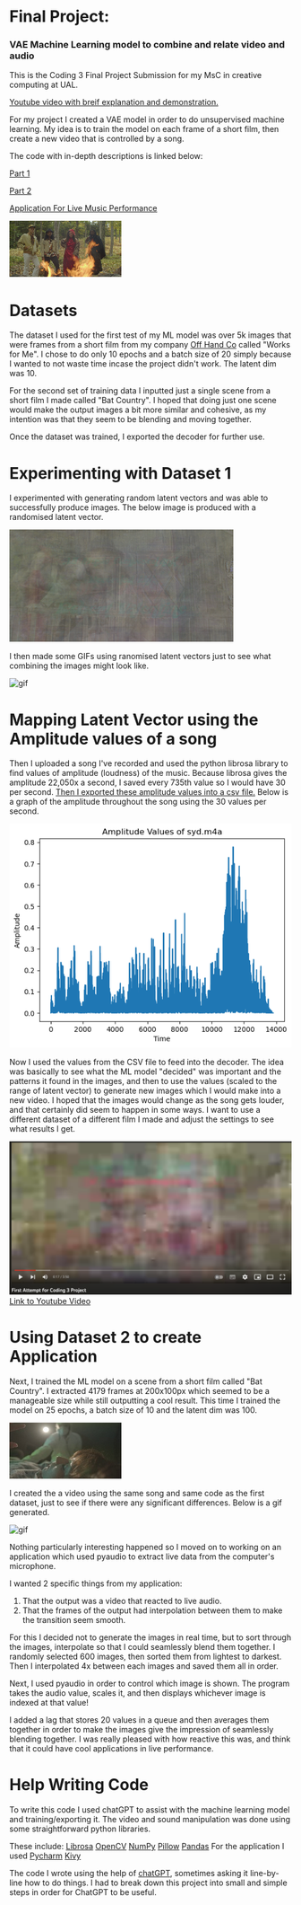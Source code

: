 # Final Project: #
### VAE Machine Learning model to combine and relate video and audio ###

This is the Coding 3 Final Project Submission for my MsC in creative computing at UAL.

[Youtube video with breif explanation and demonstration.](https://youtu.be/iFEo42yb-hs)

For my project I created a VAE model in order to do unsupervised machine learning. My idea is to train the model on each frame of a short film, then create a new video that is controlled by a song.

The code with in-depth descriptions is linked below: 

[Part 1](https://github.com/mkh7878/VAE_MLforCombiningVideoAndAudio/blob/Images/Coding3-MaeHorak-WFM-Part1.ipynb)

[Part 2](https://github.com/mkh7878/VAE_MLforCombiningVideoAndAudio/blob/main/Coding3-MaeHorak-WFM-Part2.ipynb)

[Application For Live Music Performance](https://github.com/mkh7878/VAE_MLforCombiningVideoAndAudio/blob/main/main.py)

![WFM screenshot](https://raw.githubusercontent.com/mkh7878/VAE_MLforCombiningVideoAndAudio/Images/frame_3712.png)

# Datasets #

The dataset I used for the first test of my ML model was over 5k images that were frames from a short film from my company [Off Hand Co](https://www.offhandco.com/) called "Works for Me". I chose to do only 10 epochs and a batch size of 20 simply because I wanted to not waste time incase the project didn't work. The latent dim was 10.

For the second set of training data I inputted just a single scene from a short film I made called "Bat Country". I hoped that doing just one scene would make the output images a bit more similar and cohesive, as my intention was that they seem to be blending and moving together. 

Once the dataset was trained, I exported the decoder for further use.

# Experimenting with Dataset 1 #

I experimented with generating random latent vectors and was able to successfully produce images. The below image is produced with a randomised latent vector.

![random latent vector generation](https://raw.githubusercontent.com/mkh7878/VAE_MLforCombiningVideoAndAudio/Images/image_6870.png)

I then made some GIFs using ranomised latent vectors just to see what combining the images might look like.

![gif](https://github.com/mkh7878/VAE_MLforCombiningVideoAndAudio/blob/Images/gif_0.gif?raw=true)

# Mapping Latent Vector using the Amplitude values of a song # 

Then I uploaded a song I've recorded and used the python librosa library to find values of amplitude (loudness) of the music. Because librosa gives the amplitude 22,050x a second, I saved every 735th value so I would have 30 per second. [Then I exported these amplitude values into a csv file.](https://github.com/mkh7878/VAE_MLforCombiningVideoAndAudio/blob/Images/updated_amplitude.csv) Below is a graph of the amplitude throughout the song using the 30 values per second.

![graph](https://raw.githubusercontent.com/mkh7878/VAE_MLforCombiningVideoAndAudio/Images/download%20(1).png)

Now I used the values from the CSV file to feed into the decoder. The idea was basically to see what the ML model "decided" was important and the patterns it found in the images, and then to use the values (scaled to the range of latent vector) to generate new images which I would make into a new video. I hoped that the images would change as the song gets louder, and that certainly did seem to happen in some ways. I want to use a different dataset of a different film I made and adjust the settings to see what results I get.

[![video link](https://raw.githubusercontent.com/mkh7878/VAE_MLforCombiningVideoAndAudio/Images/Screenshot%202023-06-13%20at%2011.48.30%20am.png)](https://www.youtube.com/watch?v=iHyoilV8OI0)
[Link to Youtube Video](https://www.youtube.com/watch?v=iHyoilV8OI0)

# Using Dataset 2 to create Application # 

Next, I trained the ML model on a scene from a short film called "Bat Country". I extracted 4179 frames at 200x100px which seemed to be a manageable size while still outputting a cool result. This time I trained the model on 25 epochs, a batch size of 10 and the latent dim was 100.

![Bat Country Screenshot](https://raw.githubusercontent.com/mkh7878/VAE_MLforCombiningVideoAndAudio/Images/frame1722.jpg)

I created the a video using the same song and same code as the first dataset, just to see if there were any significant differences. Below is a gif generated.

![gif](https://github.com/mkh7878/VAE_MLforCombiningVideoAndAudio/blob/Images/gif_4.gif?raw=true)

Nothing particularly interesting happened so I moved on to working on an application which used pyaudio to extract live data from the computer's microphone. 

I wanted 2 specific things from my application: 

1. That the output was a video that reacted to live audio.
2. That the frames of the output had interpolation between them to make the transition seem smooth. 

For this I decided not to generate the images in real time, but to sort through the images, interpolate so that I could seamlessly blend them together. I randomly selected 600 images, then sorted them from lightest to darkest. Then I interpolated 4x between each images and saved them all in order.

Next, I used pyaudio in order to control which image is shown. The program takes the audio value, scales it, and then displays whichever image is indexed at that value! 

I added a lag that stores 20 values in a queue and then averages them together in order to make the images give the impression of seamlessly blending together. I was really pleased with how reactive this was, and think that it could have cool applications in live performance.


# Help Writing Code # 

To write this code I used chatGPT to assist with the machine learning model and training/exporting it. The video and sound manipulation was done using some straightforward python libraries. 

These include:
[Librosa](https://pypi.org/project/librosa/)
[OpenCV](https://docs.opencv.org/4.x/d1/dfb/intro.html)
[NumPy](https://numpy.org/)
[Pillow](https://python-pillow.org/)
[Pandas](https://pandas.pydata.org/)
For the application I used
[Pycharm](https://www.jetbrains.com/help/pycharm/installation-guide.html)
[Kivy](https://kivy.org/)

The code I wrote using the help of [chatGPT](https://chat.openai.com/), sometimes asking it line-by-line how to do things. I had to break down this project into small and simple steps in order for ChatGPT to be useful.


